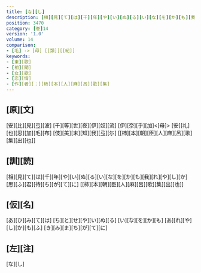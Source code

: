 ```yaml
---
title: [な][し]
description: [相][見][て][は][千][年][や][い][ぬ][る][い][な][を][か][も][我][れ][や][し][か][思][ふ][君][待][ち][が][て][に] [[柿][本][朝][臣][人][麻][呂][歌][集][出][也]]
position: 3470
category: [巻]14
version: '1.0'
volume: 14
comparison:
- [毛] -> [母] [[類]][[紀]]
keywords:
- [東][歌]
- [相][聞]
- [女][歌]
- [恋][情]
- [作][者][：][柿][本][人][麻][呂][歌][集]
---
```


## [原][文]

[安][比][見][弖][波] [千][等][世][夜][伊][奴][流] [伊][奈][乎][加]<[母]> [安][礼][也][思][加][毛][布] [伎][美][末][知][我][弖][尓] [[柿][本][朝][臣][人][麻][呂][歌][集][出][也]]

## [訓][読]

[相][見][て][は][千][年][や][い][ぬ][る][い][な][を][か][も][我][れ][や][し][か][思][ふ][君][待][ち][が][て][に] [[柿][本][朝][臣][人][麻][呂][歌][集][出][也]]

## [仮][名]

[あ][ひ][み][て][は] [ち][と][せ][や][い][ぬ][る] [い][な][を][か][も] [あ][れ][や][し][か][も][ふ] [き][み][ま][ち][が][て][に]

## [左][注]

[な][し]
